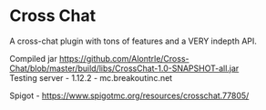 # Cross Chat
 A cross-chat plugin with tons of features and a VERY indepth API.

Compiled jar https://github.com/Alontrle/Cross-Chat/blob/master/build/libs/CrossChat-1.0-SNAPSHOT-all.jar <br>
Testing server - 1.12.2 - mc.breakoutinc.net

Spigot - https://www.spigotmc.org/resources/crosschat.77805/
